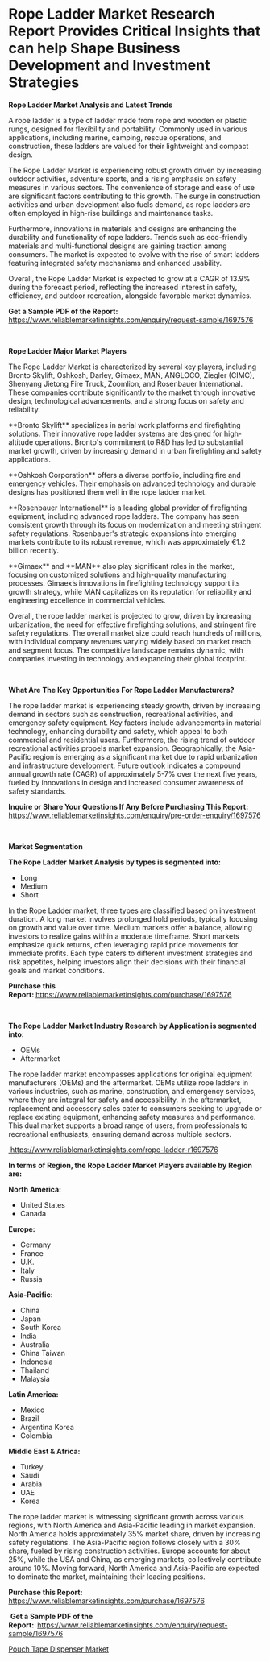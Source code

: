 <p><h1>Rope Ladder Market Research Report Provides Critical Insights that can help Shape Business Development and Investment Strategies</h1></p><p><strong>Rope Ladder Market Analysis and Latest Trends</strong></p>
<p><p>A rope ladder is a type of ladder made from rope and wooden or plastic rungs, designed for flexibility and portability. Commonly used in various applications, including marine, camping, rescue operations, and construction, these ladders are valued for their lightweight and compact design.</p><p>The Rope Ladder Market is experiencing robust growth driven by increasing outdoor activities, adventure sports, and a rising emphasis on safety measures in various sectors. The convenience of storage and ease of use are significant factors contributing to this growth. The surge in construction activities and urban development also fuels demand, as rope ladders are often employed in high-rise buildings and maintenance tasks.</p><p>Furthermore, innovations in materials and designs are enhancing the durability and functionality of rope ladders. Trends such as eco-friendly materials and multi-functional designs are gaining traction among consumers. The market is expected to evolve with the rise of smart ladders featuring integrated safety mechanisms and enhanced usability.</p><p>Overall, the Rope Ladder Market is expected to grow at a CAGR of 13.9% during the forecast period, reflecting the increased interest in safety, efficiency, and outdoor recreation, alongside favorable market dynamics.</p></p>
<p><strong>Get a Sample PDF of the Report:&nbsp;</strong> <a href="https://www.reliablemarketinsights.com/enquiry/request-sample/1697576?utm_campaign=2179&utm_medium=2&utm_source=Github&utm_content=ia&utm_term=04042025&utm_id=rope-ladder">https://www.reliablemarketinsights.com/enquiry/request-sample/1697576</a></p>
<p>&nbsp;</p>
<p><strong>Rope Ladder Major Market Players</strong></p>
<p><p>The Rope Ladder Market is characterized by several key players, including Bronto Skylift, Oshkosh, Darley, Gimaex, MAN, ANGLOCO, Ziegler (CIMC), Shenyang Jietong Fire Truck, Zoomlion, and Rosenbauer International. These companies contribute significantly to the market through innovative design, technological advancements, and a strong focus on safety and reliability.</p><p>**Bronto Skylift** specializes in aerial work platforms and firefighting solutions. Their innovative rope ladder systems are designed for high-altitude operations. Bronto's commitment to R&D has led to substantial market growth, driven by increasing demand in urban firefighting and safety applications. </p><p>**Oshkosh Corporation** offers a diverse portfolio, including fire and emergency vehicles. Their emphasis on advanced technology and durable designs has positioned them well in the rope ladder market. </p><p>**Rosenbauer International** is a leading global provider of firefighting equipment, including advanced rope ladders. The company has seen consistent growth through its focus on modernization and meeting stringent safety regulations. Rosenbauer's strategic expansions into emerging markets contribute to its robust revenue, which was approximately €1.2 billion recently.</p><p>**Gimaex** and **MAN** also play significant roles in the market, focusing on customized solutions and high-quality manufacturing processes. Gimaex’s innovations in firefighting technology support its growth strategy, while MAN capitalizes on its reputation for reliability and engineering excellence in commercial vehicles.</p><p>Overall, the rope ladder market is projected to grow, driven by increasing urbanization, the need for effective firefighting solutions, and stringent fire safety regulations. The overall market size could reach hundreds of millions, with individual company revenues varying widely based on market reach and segment focus. The competitive landscape remains dynamic, with companies investing in technology and expanding their global footprint.</p></p>
<p>&nbsp;</p>
<p><strong>What Are The Key Opportunities For Rope Ladder Manufacturers?</strong></p>
<p><p>The rope ladder market is experiencing steady growth, driven by increasing demand in sectors such as construction, recreational activities, and emergency safety equipment. Key factors include advancements in material technology, enhancing durability and safety, which appeal to both commercial and residential users. Furthermore, the rising trend of outdoor recreational activities propels market expansion. Geographically, the Asia-Pacific region is emerging as a significant market due to rapid urbanization and infrastructure development. Future outlook indicates a compound annual growth rate (CAGR) of approximately 5-7% over the next five years, fueled by innovations in design and increased consumer awareness of safety standards.</p></p>
<p><strong>Inquire or Share Your Questions If Any Before Purchasing This Report:</strong> <a href="https://www.reliablemarketinsights.com/enquiry/pre-order-enquiry/1697576?utm_campaign=2179&utm_medium=2&utm_source=Github&utm_content=ia&utm_term=04042025&utm_id=rope-ladder">https://www.reliablemarketinsights.com/enquiry/pre-order-enquiry/1697576</a></p>
<p>&nbsp;</p>
<p><strong>Market Segmentation</strong></p>
<p><strong>The Rope Ladder Market Analysis by types is segmented into:</strong></p>
<p><ul><li>Long</li><li>Medium</li><li>Short</li></ul></p>
<p><p>In the Rope Ladder market, three types are classified based on investment duration. A long market involves prolonged hold periods, typically focusing on growth and value over time. Medium markets offer a balance, allowing investors to realize gains within a moderate timeframe. Short markets emphasize quick returns, often leveraging rapid price movements for immediate profits. Each type caters to different investment strategies and risk appetites, helping investors align their decisions with their financial goals and market conditions.</p></p>
<p><strong>Purchase this Report:&nbsp;</strong><a href="https://www.reliablemarketinsights.com/purchase/1697576?utm_campaign=2179&utm_medium=2&utm_source=Github&utm_content=ia&utm_term=04042025&utm_id=rope-ladder">https://www.reliablemarketinsights.com/purchase/1697576</a></p>
<p>&nbsp;</p>
<p><strong>The Rope Ladder Market Industry Research by Application is segmented into:</strong></p>
<p><ul><li>OEMs</li><li>Aftermarket</li></ul></p>
<p><p>The rope ladder market encompasses applications for original equipment manufacturers (OEMs) and the aftermarket. OEMs utilize rope ladders in various industries, such as marine, construction, and emergency services, where they are integral for safety and accessibility. In the aftermarket, replacement and accessory sales cater to consumers seeking to upgrade or replace existing equipment, enhancing safety measures and performance. This dual market supports a broad range of users, from professionals to recreational enthusiasts, ensuring demand across multiple sectors.</p></p>
<p><a href="https://www.reliablemarketinsights.com/rope-ladder-r1697576?utm_campaign=2179&utm_medium=2&utm_source=Github&utm_content=ia&utm_term=04042025&utm_id=rope-ladder">&nbsp;https://www.reliablemarketinsights.com/rope-ladder-r1697576</a></p>
<p><strong>In terms of Region, the Rope Ladder Market Players available by Region are:</strong></p>
<p>
    <p> <strong> North America: </strong>
        <ul>
            <li>United States</li>
            <li>Canada</li>
        </ul>
        </p> 
    <p> <strong> Europe: </strong>
        <ul>
            <li>Germany</li>
            <li>France</li>
            <li>U.K.</li>
            <li>Italy</li>
            <li>Russia</li>
        </ul>
        </p> 
    <p> <strong> Asia-Pacific: </strong>
        <ul>
            <li>China</li>
            <li>Japan</li>
            <li>South Korea</li>
            <li>India</li>
            <li>Australia</li>
            <li>China Taiwan</li>
            <li>Indonesia</li>
            <li>Thailand</li>
            <li>Malaysia</li>
        </ul>
        </p> 
    <p> <strong> Latin America: </strong>
        <ul>
            <li>Mexico</li>
            <li>Brazil</li>
            <li>Argentina Korea</li>
            <li>Colombia</li>
        </ul>
        </p> 
    <p> <strong> Middle East & Africa: </strong>
        <ul>
            <li>Turkey</li>
            <li>Saudi</li>
            <li>Arabia</li>
            <li>UAE</li>
            <li>Korea</li>
        </ul>
    </p>
    </p>
<p><p>The rope ladder market is witnessing significant growth across various regions, with North America and Asia-Pacific leading in market expansion. North America holds approximately 35% market share, driven by increasing safety regulations. The Asia-Pacific region follows closely with a 30% share, fueled by rising construction activities. Europe accounts for about 25%, while the USA and China, as emerging markets, collectively contribute around 10%. Moving forward, North America and Asia-Pacific are expected to dominate the market, maintaining their leading positions.</p></p>
<p><strong>Purchase this Report: </strong><a href="https://www.reliablemarketinsights.com/purchase/1697576?utm_campaign=2179&utm_medium=2&utm_source=Github&utm_content=ia&utm_term=04042025&utm_id=rope-ladder">https://www.reliablemarketinsights.com/purchase/1697576</a></p>
<p>&nbsp;<strong>Get a Sample PDF of the Report:&nbsp;&nbsp;</strong><a href="https://www.reliablemarketinsights.com/enquiry/request-sample/1697576?utm_campaign=2179&utm_medium=2&utm_source=Github&utm_content=ia&utm_term=04042025&utm_id=rope-ladder">https://www.reliablemarketinsights.com/enquiry/request-sample/1697576</a></p>
<p><strong></strong></p>
<p><p><a href="https://github.com/gerdabatiskzv9/Market-Research-Report-List-1/blob/main/pouch-tape-dispenser-market.md?utm_campaign=2179&utm_medium=2&utm_source=Github&utm_content=ia&utm_term=04042025&utm_id=rope-ladder">Pouch Tape Dispenser Market</a></p></p>
